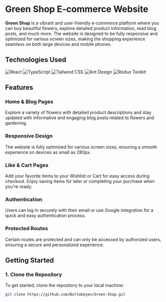# Green Shop E-commerce Website

**Green Shop** is a vibrant and user-friendly e-commerce platform where you can buy beautiful flowers, explore detailed product information, read blog posts, and much more. The website is designed to be fully responsive and optimized for various screen sizes, making the shopping experience seamless on both large devices and mobile phones.

## Technologies Used

![React](https://img.shields.io/badge/React-61DAFB?style=flat&logo=react&logoColor=black) ![TypeScript](https://img.shields.io/badge/TypeScript-3178C6?style=flat&logo=typescript&logoColor=white) ![Tailwind CSS](https://img.shields.io/badge/Tailwind_CSS-06B6D4?style=flat&logo=tailwind-css&logoColor=white) ![Ant Design](https://img.shields.io/badge/Ant_Design-0170FE?style=flat&logo=ant-design&logoColor=white) ![Redux Toolkit](https://img.shields.io/badge/Redux_Toolkit-764ABC?style=flat&logo=redux&logoColor=white)

## Features

### **Home & Blog Pages**
Explore a variety of flowers with detailed product descriptions and stay updated with informative and engaging blog posts related to flowers and gardening.

### **Responsive Design**
The website is fully optimized for various screen sizes, ensuring a smooth experience on devices as small as 280px.

### **Like & Cart Pages**
Add your favorite items to your Wishlist or Cart for easy access during checkout. Enjoy saving items for later or completing your purchase when you're ready.

### **Authentication**
Users can log in securely with their email or use Google integration for a quick and easy authentication process. 

### **Protected Routes**
Certain routes are protected and can only be accessed by authorized users, ensuring a secure and personalized experience.

## Getting Started

### 1. Clone the Repository

To get started, clone the repository to your local machine:

```bash
git clone https://github.com/Boltaboyev/Green-Shop.git
